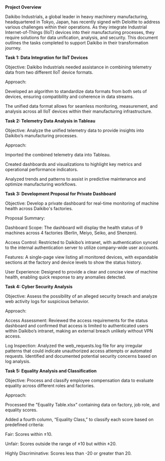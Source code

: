 **Project Overview**

Daikibo Industrials, a global leader in heavy machinery manufacturing, headquartered in Tokyo, Japan, has recently signed with Deloitte to address various challenges within their operations. As they integrate Industrial Internet-of-Things (IIoT) devices into their manufacturing processes, they require solutions for data unification, analysis, and security. This document outlines the tasks completed to support Daikibo in their transformation journey.

**Task 1: Data Integration for IIoT Devices**

Objective: Daikibo Industrials needed assistance in combining telemetry data from two different IIoT device formats.

Approach:

Developed an algorithm to standardize data formats from both sets of devices, ensuring compatibility and coherence in data streams.

The unified data format allows for seamless monitoring, measurement, and analysis across all IIoT devices within their manufacturing infrastructure.

**Task 2: Telemetry Data Analysis in Tableau**

Objective: Analyze the unified telemetry data to provide insights into Daikibo’s manufacturing processes.

Approach:

Imported the combined telemetry data into Tableau.

Created dashboards and visualizations to highlight key metrics and operational performance indicators.

Analyzed trends and patterns to assist in predictive maintenance and optimize manufacturing workflows.

**Task 3: Development Proposal for Private Dashboard**

Objective: Develop a private dashboard for real-time monitoring of machine health across Daikibo's factories.

Proposal Summary:

Dashboard Scope: The dashboard will display the health status of 9 machines across 4 factories (Berlin, Meiyo, Seiko, and Shenzen).

Access Control: Restricted to Daikibo’s intranet, with authentication synced to the internal authentication server to utilize company-wide user accounts.

Features: A single-page view listing all monitored devices, with expandable sections at the factory and device levels to show the status history.

User Experience: Designed to provide a clear and concise view of machine health, enabling quick response to any anomalies detected.

**Task 4: Cyber Security Analysis**

Objective: Assess the possibility of an alleged security breach and analyze web activity logs for suspicious behavior.

Approach:

Access Assessment: Reviewed the access requirements for the status dashboard and confirmed that access is limited to authenticated users within Daikibo’s intranet, making an external breach unlikely without VPN access.

Log Inspection: Analyzed the web_requests.log file for any irregular patterns that could indicate unauthorized access attempts or automated requests. Identified and documented potential security concerns based on log analysis.

**Task 5: Equality Analysis and Classification**

Objective: Process and classify employee compensation data to evaluate equality across different roles and factories.

Approach:

Processed the "Equality Table.xlsx" containing data on factory, job role, and equality scores.

Added a fourth column, “Equality Class,” to classify each score based on predefined criteria:

Fair: Scores within ±10.

Unfair: Scores outside the range of ±10 but within ±20.

Highly Discriminative: Scores less than -20 or greater than 20.
